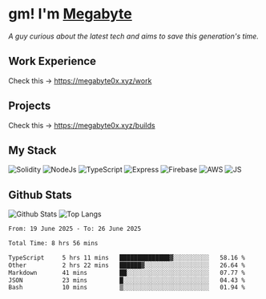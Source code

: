# gm! I'm [Megabyte](https://megabyte0x.xyz/)

*A guy curious about the latest tech and aims to save this generation's time.*

## Work Experience

Check this -> https://megabyte0x.xyz/work

## Projects

Check this -> https://megabyte0x.xyz/builds

## My Stack

![Solidity](https://img.shields.io/badge/solidity-grey?style=for-the-badge&logo=solidity&logoColor=Green)
![NodeJs](https://img.shields.io/badge/NODE_JS-grey?style=for-the-badge&logo=nodedotjs&logoColor=Green)
![TypeScript](https://img.shields.io/badge/TS-grey?style=for-the-badge&logo=typescript&logoColor=Green)
![Express](https://img.shields.io/badge/EXPRESS-grey?style=for-the-badge&logo=EXPRESS&logoColor=Green)
![Firebase](https://img.shields.io/badge/EXPRESS-grey?style=for-the-badge&logo=EXPRESS&logoColor=Green)
![AWS](https://img.shields.io/badge/AWS-grey?style=for-the-badge&logo=amazonaws&logoColor=Yellow)
![JS](https://img.shields.io/badge/JS-grey?style=for-the-badge&logo=javascript&logoColor=Green)

## Github Stats

![Github Stats](https://github-readme-stats.vercel.app/api?username=megabyte0x&show_icons=true&theme=dark&hide_border=true&bg_color=0D1117) ![Top Langs](https://github-readme-stats.vercel.app/api/top-langs/?username=megabyte0x&layout=compact&theme=dark)

<!--START_SECTION:waka-->

```txt
From: 19 June 2025 - To: 26 June 2025

Total Time: 8 hrs 56 mins

TypeScript     5 hrs 11 mins   ██████████████▓░░░░░░░░░░   58.16 %
Other          2 hrs 22 mins   ██████▓░░░░░░░░░░░░░░░░░░   26.64 %
Markdown       41 mins         ██░░░░░░░░░░░░░░░░░░░░░░░   07.77 %
JSON           23 mins         █░░░░░░░░░░░░░░░░░░░░░░░░   04.43 %
Bash           10 mins         ▒░░░░░░░░░░░░░░░░░░░░░░░░   01.94 %
```

<!--END_SECTION:waka-->



